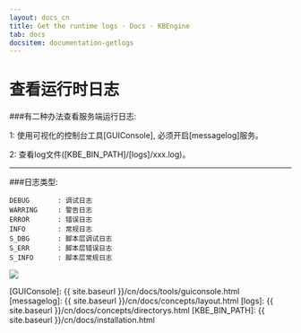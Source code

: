 ```yaml
---
layout: docs_cn
title: Get the runtime logs · Docs · KBEngine
tab: docs
docsitem: documentation-getlogs
---
```


查看运行时日志
====================

###有二种办法查看服务端运行日志:

1: 使用可视化的控制台工具[GUIConsole], 必须开启[messagelog]服务。

2: 查看log文件([KBE_BIN_PATH]/[logs]/xxx.log)。


-----------------------------------------------------------------------------------------------

###日志类型:

	DEBUG		: 调试日志
	WARRING		: 警告日志
	ERROR		: 错误日志
	INFO		: 常规日志
	S_DBG		: 脚本层调试日志
	S_ERR		: 脚本层错误日志
	S_INFO		: 脚本层常规日志


<img class="screenshots-img" src="{{ site.baseurl }}/assets/img/screenshots/guiconsole_log.jpg">



[GUIConsole]: {{ site.baseurl }}/cn/docs/tools/guiconsole.html
[messagelog]: {{ site.baseurl }}/cn/docs/concepts/layout.html
[logs]: {{ site.baseurl }}/cn/docs/concepts/directorys.html
[KBE_BIN_PATH]: {{ site.baseurl }}/cn/docs/installation.html

